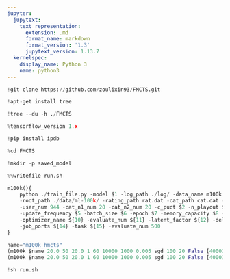```yaml
---
jupyter:
  jupytext:
    text_representation:
      extension: .md
      format_name: markdown
      format_version: '1.3'
      jupytext_version: 1.13.7
  kernelspec:
    display_name: Python 3
    name: python3
---
```


```python colab={"base_uri": "https://localhost:8080/"} executionInfo={"elapsed": 1178, "status": "ok", "timestamp": 1634823542909, "user": {"displayName": "Sparsh Agarwal", "photoUrl": "https://lh3.googleusercontent.com/a/default-user=s64", "userId": "13037694610922482904"}, "user_tz": -330} id="gkk6sWhyxOAw" outputId="586451a6-07b5-4ce5-f5b2-bc8f2b25fece"
!git clone https://github.com/zoulixin93/FMCTS.git
```

```python colab={"base_uri": "https://localhost:8080/"} executionInfo={"elapsed": 6673, "status": "ok", "timestamp": 1634823549570, "user": {"displayName": "Sparsh Agarwal", "photoUrl": "https://lh3.googleusercontent.com/a/default-user=s64", "userId": "13037694610922482904"}, "user_tz": -330} id="S_E-icWdxTHO" outputId="b0fec979-3f7a-4317-cae4-66121eda8067"
!apt-get install tree
```

```python colab={"base_uri": "https://localhost:8080/"} executionInfo={"elapsed": 41, "status": "ok", "timestamp": 1634823549572, "user": {"displayName": "Sparsh Agarwal", "photoUrl": "https://lh3.googleusercontent.com/a/default-user=s64", "userId": "13037694610922482904"}, "user_tz": -330} id="qOuKnYRixUVp" outputId="2f771309-709a-4221-aaf5-e4aebc826bff"
!tree --du -h ./FMCTS
```

```python colab={"base_uri": "https://localhost:8080/"} executionInfo={"elapsed": 748, "status": "ok", "timestamp": 1634823550290, "user": {"displayName": "Sparsh Agarwal", "photoUrl": "https://lh3.googleusercontent.com/a/default-user=s64", "userId": "13037694610922482904"}, "user_tz": -330} id="Vw6Z7xYhyM-N" outputId="4feaf452-ac2f-4c05-d40b-89498cc0601a"
%tensorflow_version 1.x
```

```python id="z-F_rzTpyA6c"
!pip install ipdb
```

```python colab={"base_uri": "https://localhost:8080/"} executionInfo={"elapsed": 25, "status": "ok", "timestamp": 1634823557360, "user": {"displayName": "Sparsh Agarwal", "photoUrl": "https://lh3.googleusercontent.com/a/default-user=s64", "userId": "13037694610922482904"}, "user_tz": -330} id="WNICg6wQxX-2" outputId="451b2886-c968-4110-898e-093bf42c78ff"
%cd FMCTS
```

```python executionInfo={"elapsed": 851, "status": "ok", "timestamp": 1634823558192, "user": {"displayName": "Sparsh Agarwal", "photoUrl": "https://lh3.googleusercontent.com/a/default-user=s64", "userId": "13037694610922482904"}, "user_tz": -330} id="a72hj2ENyXl-"
!mkdir -p saved_model
```

```python colab={"base_uri": "https://localhost:8080/"} executionInfo={"elapsed": 459, "status": "ok", "timestamp": 1634823638371, "user": {"displayName": "Sparsh Agarwal", "photoUrl": "https://lh3.googleusercontent.com/a/default-user=s64", "userId": "13037694610922482904"}, "user_tz": -330} id="4emCRnb2xgcl" outputId="22c70e59-38c2-4257-eb43-b1ea6209b07f"
%%writefile run.sh

m100k(){
    python ./train_file.py -model $1 -log_path ./log/ -data_name m100k \
    -root_path ./data/ml-100k/ -rating_path rat.dat -cat_path cat.dat -item_num 1683 \
    -user_num 944 -cat_n1_num 20 -cat_n2_num 20 -c_puct $2 -n_playout $3 -temperature $4 \
    -update_frequency $5 -batch_size $6 -epoch $7 -memory_capacity $8 -learning_rate $9 \
    -optimizer_name ${10} -evaluate_num ${11} -latent_factor ${12} -delete_previous ${13} \
    -job_ports ${14} -task ${15} -evaluate_num 500
}

name="m100k_hmcts"
(m100k $name 20.0 50 20.0 1 60 10000 1000 0.005 sgd 100 20 False [40001] train) &
(m100k $name 20.0 50 20.0 1 60 10000 1000 0.005 sgd 100 20 False [40001] evaluate) &
```

```python colab={"background_save": true, "base_uri": "https://localhost:8080/"} id="dI1lPuwXxoa5"
!sh run.sh
```

```python id="_OFOmfGN80eJ"

```
